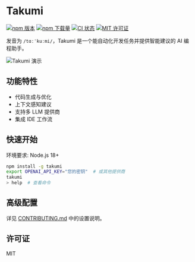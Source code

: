 # Takumi

[![npm 版本](https://badgen.net/npm/v/takumi)](https://www.npmjs.com/package/takumi)
[![npm 下载量](https://badgen.net/npm/dm/takumi)](https://www.npmjs.com/package/takumi)
[![CI 状态](https://github.com/umijs/takumi/actions/workflows/ci.yml/badge.svg)](https://github.com/umijs/takumi/actions/workflows/ci.yml)
[![MIT 许可证](https://badgen.net/npm/license/takumi)](https://www.npmjs.com/package/takumi)

发音为 `/tɑːˈkuːmi/`，Takumi 是一个能自动化开发任务并提供智能建议的 AI 编程助手。

![Takumi 演示](https://cdn.jsdelivr.net/gh/sorrycc-bot/image-2025-04@main/uPic/takumi-20250618-1.gif)

## 功能特性

- 代码生成与优化
- 上下文感知建议
- 支持多 LLM 提供商
- 集成 IDE 工作流

## 快速开始

环境要求: Node.js 18+

```bash
npm install -g takumi
export OPENAI_API_KEY="您的密钥"  # 或其他提供商
takumi
> help  # 查看命令
```

## 高级配置

详见 [CONTRIBUTING.md](./CONTRIBUTING.md) 中的设置说明。

## 许可证

MIT
